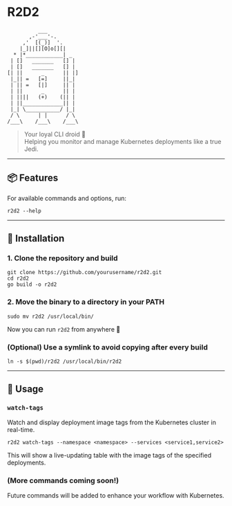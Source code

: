 # R2D2

```
          ___
       ,-'___'-.
     ,'  [(_)]  '.
    |_]||[][O]o[][|
  * |*____________| _
 | []   _______   [] |
 | []   _______   [] |
[| ||      _      || |]
 |_|| =   [=]     ||_|
 | || =   [|]     || |
 | ||      _      || |
 | ||||   (+)    (|| |
 | ||_____________|| |
 |_| \___________/ |_|
 / \      | |      / \
/___\    /___\    /___\
```

> Your loyal CLI droid 🤖  
> Helping you monitor and manage Kubernetes deployments like a true Jedi.

---

## 📦 Features

For available commands and options, run:
```
r2d2 --help
```
    
---

## 🚀 Installation

### 1. Clone the repository and build
```
git clone https://github.com/yourusername/r2d2.git
cd r2d2
go build -o r2d2
```

### 2. Move the binary to a directory in your PATH
```
sudo mv r2d2 /usr/local/bin/
```

Now you can run `r2d2` from anywhere 🎉

### (Optional) Use a symlink to avoid copying after every build
```
ln -s $(pwd)/r2d2 /usr/local/bin/r2d2
```

---

## 🧪 Usage

### `watch-tags`
Watch and display deployment image tags from the Kubernetes cluster in real-time.
```
r2d2 watch-tags --namespace <namespace> --services <service1,service2>
```

This will show a live-updating table with the image tags of the specified deployments.

### (More commands coming soon!)
Future commands will be added to enhance your workflow with Kubernetes.
